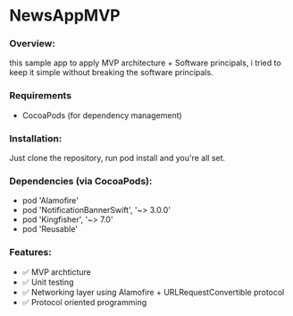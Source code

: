 # NewsAppMVP

### Overview:

this sample app to apply MVP architecture + Software principals, i tried to keep it simple without breaking the software principals.

### Requirements

* CocoaPods (for dependency management)

### Installation:

Just clone the repository, run pod install and you're all set.

### Dependencies (via CocoaPods):
  * pod 'Alamofire'
  * pod 'NotificationBannerSwift', '~> 3.0.0'
  * pod 'Kingfisher', '~> 7.0'
  * pod 'Reusable'

### Features:
* ✅ MVP archticture
* ✅ Unit testing
* ✅ Networking layer using Alamofire + URLRequestConvertible protocol
* ✅ Protocol oriented programming
